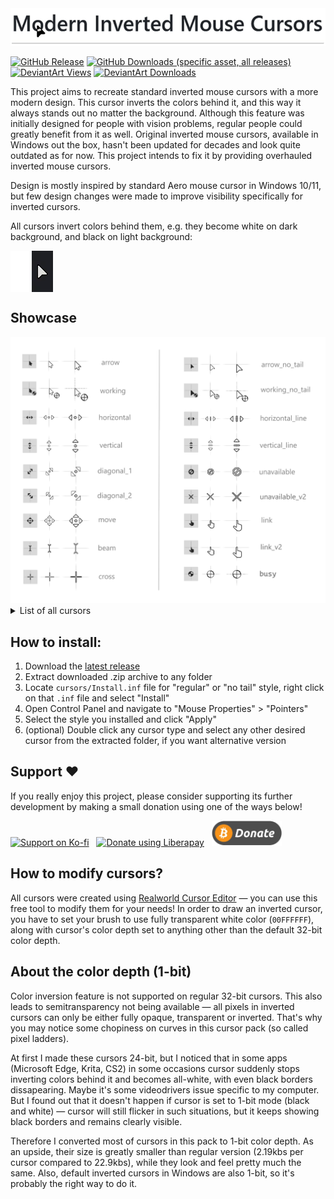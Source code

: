<img alt="Modern Inverted Mouse Cursors for Windows" src="./screenshots/title.png" />

[![GitHub Release](https://img.shields.io/github/v/release/emvaized/modern_inverted_mouse_cursors?&label=latest+release)](https://github.com/emvaized/modern_inverted_mouse_cursors/releases)
[![GitHub Downloads (specific asset, all releases)](https://img.shields.io/github/downloads/emvaized/modern_inverted_mouse_cursors/total?label=downloads&logo=github)](https://github.com/emvaized/modern_inverted_mouse_cursors/releases)
[![DeviantArt Views](https://img.shields.io/badge/dynamic/json?url=https%3A%2F%2Fbackend.deviantart.com%2Foembed%3Furl%3Dhttps%3A%2F%2Fwww.deviantart.com%2Femvaized%2Fart%2FModern-Inverted-Mouse-Cursors-for-Windows-10-11-1016675934&query=%24.community.statistics._attributes.views&logo=DeviantArt&logoColor=00e59b&label=views&labelColor=black&color=grey)](https://www.deviantart.com/emvaized/art/Modern-Inverted-Mouse-Cursors-for-Windows-10-11-1016675934)
[![DeviantArt Downloads](https://img.shields.io/badge/dynamic/json?url=https%3A%2F%2Fbackend.deviantart.com%2Foembed%3Furl%3Dhttps%3A%2F%2Fwww.deviantart.com%2Femvaized%2Fart%2FModern-Inverted-Mouse-Cursors-for-Windows-10-11-1016675934&query=%24.community.statistics._attributes.downloads&label=downloads&logo=DeviantArt&logoColor=00e59b&labelColor=black&color=grey)](https://www.deviantart.com/emvaized/art/Modern-Inverted-Mouse-Cursors-for-Windows-10-11-1016675934)
<!-- [![DeviantArt](https://img.shields.io/badge/DeviantArt-grey?logo=deviantart&logoColor=green&labelColor=black)](https://www.deviantart.com/emvaized/art/Modern-Inverted-Mouse-Cursors-for-Windows-10-11-1016675934) -->

This project aims to recreate standard inverted mouse cursors with a more modern design. This cursor inverts the colors behind it, and this way it always stands out no matter the background. Although this feature was initially designed for people with vision problems, regular people could greatly benefit from it as well. Original inverted mouse cursors, available in Windows out the box, hasn't been updated for decades and look quite outdated as for now. This project intends to fix it by providing overhauled inverted mouse cursors. 

Design is mostly inspired by standard Aero mouse cursor in Windows 10/11, but few design changes were made to improve visibility specifically for inverted cursors.

All cursors invert colors behind them, e.g. they become white on dark background, and black on light background: &nbsp;

<img src="./screenshots/illustration_of_inversion.gif" align="top"/>

## Showcase
<img src="./screenshots/all_cursors_no_title.png" />

<details>
<summary>List of all cursors</summary>

| Name                       | Image                                                           | Name                       | Image                                                           |
|----------------------------|-----------------------------------------------------------------|----------------------------|-----------------------------------------------------------------|
| arrow_tail_detached        | <img src="screenshots/cursors_single/arrow_tail_detached.png" height=50 /> | beam_v2                    | <img src="screenshots/cursors_single/beam_v2.png" height=50 />       |
| arrow                      | <img src="screenshots/cursors_single/arrow.png" height=50 />         | beam                       | <img src="screenshots/cursors_single/beam.png" height=50 />         |
| busy                       | <img src="screenshots/cursors_single/busy.gif" height=50 />          | cross                      | <img src="screenshots/cursors_single/cross.png" height=50 />        |
| diagonal_1                 | <img src="screenshots/cursors_single/diagonal_1.png" height=50 />    | diagonal_2                 | <img src="screenshots/cursors_single/diagonal_2.png" height=50 />   |
| help_no_tail               | <img src="screenshots/cursors_single/help_no_tail.png" height=50 />  | help_tail_detached         | <img src="screenshots/cursors_single/help_tail_detached.png" height=50 /> |
| help                       | <img src="screenshots/cursors_single/help.png" height=50 />          | horizontal_line            | <img src="screenshots/cursors_single/horizontal_line.png" height=50 /> |
| horizontal                 | <img src="screenshots/cursors_single/horizontal.png" height=50 />    | link_v2                    | <img src="screenshots/cursors_single/link_v2.png" height=50 />      |
| link                       | <img src="screenshots/cursors_single/link.png" height=50 />          | move_alt                   | <img src="screenshots/cursors_single/move_alt.png" height=50 />     |
| move                       | <img src="screenshots/cursors_single/move.png" height=50 />          | pen                        | <img src="screenshots/cursors_single/pen.png" height=50 />          |
| special                    | <img src="screenshots/cursors_single/special.png" height=50 />       | unavailable_v2             | <img src="screenshots/cursors_single/unavailable_v2.png" height=50 /> |
| unavailable_v3             | <img src="screenshots/cursors_single/unavailable_v3.png" height=50 />| unavailable                | <img src="screenshots/cursors_single/unavailable.png" height=50 />  |
| vertical_line              | <img src="screenshots/cursors_single/vertical_line.png" height=50 /> | vertical                   | <img src="screenshots/cursors_single/vertical.png" height=50 />     |
| working_no_tail            | <img src="screenshots/cursors_single/working_no_tail.gif" height=50 /> | working_tail_detached_v2   | <img src="screenshots/cursors_single/working_tail_detached_v2.gif" height=50 /> |
| working_tail_detached      | <img src="screenshots/cursors_single/working_tail_detached.gif" height=50 /> | working                    | <img src="screenshots/cursors_single/working.gif" height=50 />      |


</details>


## How to install: 
1. Download the [latest release](https://github.com/emvaized/modern_inverted_mouse_cursors/releases)
2. Extract downloaded .zip archive to any folder
3. Locate `cursors/Install.inf` file for "regular" or "no tail" style, right click on that `.inf` file and select "Install"
3. Open Control Panel and navigate to "Mouse Properties" > "Pointers"
4. Select the style you installed and click "Apply"
5. (optional) Double click any cursor type and select any other desired cursor from the extracted folder, if you want alternative version

## Support ❤️
If you really enjoy this project, please consider supporting its further development by making a small donation using one of the ways below! 

<a href="https://ko-fi.com/emvaized"><img src="https://storage.ko-fi.com/cdn/kofi1.png?v=6" alt="Support on Ko-fi" height="40"></a> &nbsp; <a href="https://liberapay.com/emvaized/donate"><img alt="Donate using Liberapay" src="https://liberapay.com/assets/widgets/donate.svg" height="40"></a> &nbsp; <a href="https://emvaized.github.io/donate/bitcoin/"><img src="https://github.com/emvaized/emvaized.github.io/blob/main/donate/bitcoin/assets/bitcoin-donate-button.png?raw=true" alt="Donate Bitcoin" height="40" /></a>

## How to modify cursors? 
All cursors were created using [Realworld Cursor Editor](http://www.rw-designer.com/cursor-maker) — you can use this free tool to modify them for your needs! In order to draw an inverted cursor, you have to set your brush to use fully transparent white color (`00FFFFFF`), along with cursor's color depth set to anything other than the default 32-bit color depth.

## About the color depth (1-bit)
Color inversion feature is not supported on regular 32-bit cursors. This also leads to semitransparency not being available — all pixels in inverted cursors can only be either fully opaque, transparent or inverted. That's why you may notice some chopiness on curves in this cursor pack (so called pixel ladders).

At first I made these cursors 24-bit, but I noticed that in some apps (Microsoft Edge, Krita, CS2) in some occasions cursor suddenly stops inverting colors behind it and becomes all-white, with even black borders dissapearing. Maybe it's some videodrivers issue specific to my computer. But I found out that it doesn't happen if cursor is set to 1-bit mode (black and white) — cursor will still flicker in such situations, but it keeps showing black borders and remains clearly visible. 

Therefore I converted most of cursors in this pack to 1-bit color depth. As an upside, their size is greatly smaller than regular version (2.19kbs per cursor compared to 22.9kbs), while they look and feel pretty much the same. Also, default inverted cursors in Windows are also 1-bit, so it's probably the right way to do it. 